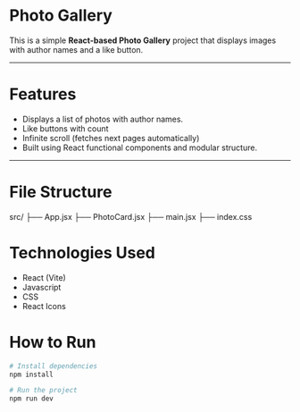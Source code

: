 # Photo Gallery 

This is a simple **React-based Photo Gallery** project that displays images with author names and a like button.

---

# Features
- Displays a list of photos with author names.
- Like buttons with count
- Infinite scroll (fetches next pages automatically)
- Built using React functional components and modular structure.

---

# File Structure
src/
├── App.jsx
├── PhotoCard.jsx
├── main.jsx 
├── index.css

# Technologies Used
- React (Vite)
- Javascript
- CSS
- React Icons

# How to Run
```bash
# Install dependencies
npm install

# Run the project
npm run dev
